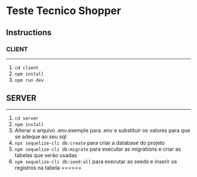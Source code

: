 # Teste Tecnico Shopper


## Instructions

### CLIENT

---

1.  `cd client`
2.  `npm install`
3.  `npm run dev`

## SERVER

---

1. `cd server`
2. `npm install`
3. Alterar o arquivo .env.exemple para .env e substituir os valores para que se adeque ao seu sql
4. `npx sequelize-cli db:create` para criar a database do projeto
5. `npm sequelize-cli db:migrate` para executar as migrations e criar as tabelas que serão usadas
6. `npm sequelize-cli db:seed:all` para executar as seeds e inserir os registros na tabela
======
